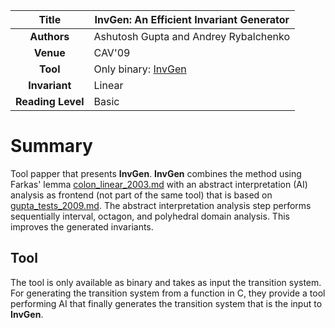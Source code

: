 | **Title**     | InvGen: An Efficient Invariant Generator                                                  |
|:-------------:|-------------------------------------------------------------------------------------------| 
| **Authors**   | Ashutosh Gupta and Andrey Rybalchenko                                                     |
| **Venue**     | CAV'09                                                                                    |
| **Tool**      | Only binary: [InvGen](https://www.cse.iitb.ac.in/~akg/invgen/index.html)                       |
| **Invariant** | Linear                                                                                    |
| **Reading Level** | Basic                                                                                 |

# Summary
Tool papper that presents **InvGen**.
**InvGen** combines the method using Farkas' lemma [colon_linear_2003.md](colon_linear_2003.md) 
with an abstract interpretation 
(AI) analysis as frontend (not part of the same tool) that is based on [gupta_tests_2009.md](gupta_tests_2009.md). 
The abstract interpretation analysis step performs sequentially interval, 
octagon, and polyhedral domain analysis.
This improves the generated invariants.
 
## Tool 
The tool is only available as binary and takes as input the transition system. 
For generating the transition system from a function in C, they provide a tool performing
AI that finally generates the transition system that is the input to **InvGen**.


